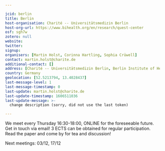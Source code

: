 ```yaml
---

jcid: berlin
title: Berlin
host-organisation: Charité -- Universitätsmedizin Berlin
host-org-url: https://www.bihealth.org/en/research/quest-center
osf: sgh7w
zotero: null
website: 
twitter: 
signup: 
organisers: [Martin Holst, Corinna Hartling, Sophia Crüwell]
contact: martin.holst@charite.de
additional-contact: []
address: [Charité -- Universitätsmedizin Berlin, Berlin Institute of Health (BIH), QUEST Center for Transforming Biomedical Research, Anna-Louisa-Karsch-Straße 2, 10178 Berlin]
country: Germany
geolocation: [52.5213794, 13.4028437]
last-message-level: 1
last-message-timestamp: 0
last-update: martin.holst@charite.de
last-update-timestamp: 1606511036
last-update-message: >-
  change description (sorry, did not use the last token)

---
```


We meet every Thursday 16:30-18:00, ONLINE for the foreseeable future. Get in touch via email! 3 ECTS can be obtained for regular participation. Read the paper and come by for tea and discussion!

Next meetings: 03/12, 17/12
